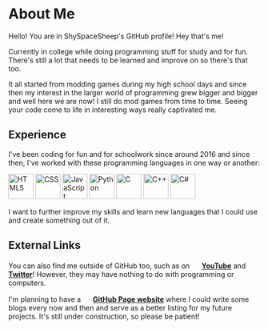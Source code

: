 # About Me
Hello! You are in ShySpaceSheep's GitHub profile! Hey that's me!

Currently in college while doing programming stuff for study and for fun.
There's still a lot that needs to be learned and improve on so there's that too.

It all started from modding games during my high school days and since then my interest in the larger world of programming grew bigger and bigger and well here we are now! I still do mod games from time to time. Seeing your code come to life in interesting ways really captivated me.

## Experience

I've been coding for fun and for schoolwork since around 2016 and since then, I've worked with these programming languages in one way or another:

<img src="https://user-images.githubusercontent.com/82251402/152732531-8761efb5-09bc-4ecf-a6cf-eb47b26ecabc.png" width="50" height="50" title="HTML5"></img>
<img src="https://user-images.githubusercontent.com/82251402/152732567-01c76043-eac7-442d-82f6-6f2e8220aacc.png" width="50" height="50" title="CSS"></img>
<img src="https://user-images.githubusercontent.com/82251402/152732326-9b7ba73e-8436-48eb-b2c3-687b366a50a5.png" width="50" height="50" title="JavaScript"></img>
<img src="https://user-images.githubusercontent.com/82251402/152732411-1025d770-412b-4a34-996d-0fd58ed987ed.png" width="50" height="50" title="Python"></img>
<img src="https://user-images.githubusercontent.com/82251402/152731717-b0ea03e2-e27f-40fc-a101-3c21c6e2c5ec.png" width="50" height="50" title="C"></img>
<img src="https://user-images.githubusercontent.com/82251402/152732014-ebeee432-6190-4f69-bef7-a054be691b9f.png" width="50" height="50" title="C++"></img>
<img src="https://user-images.githubusercontent.com/82251402/152732127-ec9abc00-745d-43a8-be63-6056ed5f29b0.png" width="50" height="50" title="C#"></img>

I want to further improve my skills and learn new languages that I could use and create something out of it.

## External Links
You can also find me outside of GitHub too, such as on <img src="https://user-images.githubusercontent.com/82251402/152758397-28aa6b6e-08a2-4a95-8d45-16d9526fa5c4.png" width="16" height="16"> **[YouTube](https://www.youtube.com/channel/UCw34j64pg8LohupWa2aAt_w)** and <img src="https://user-images.githubusercontent.com/82251402/152759009-7b4707be-3d9d-4aa6-9e85-a7052d07ca9a.png" width="16" height="16"> **[Twitter](https://twitter.com/shyspacesheep)**! However, they may have nothing to do with programming or computers.

I'm planning to have a <img src="https://user-images.githubusercontent.com/82251402/152759821-c78e1c96-9724-4996-8e41-16dafddee36b.png" width="16" height="16"> **[GitHub Page website](https://shyspacesheep.github.io)** where I could write some blogs every now and then and serve as a better listing for my future projects. It's still under construction, so please be patient!

